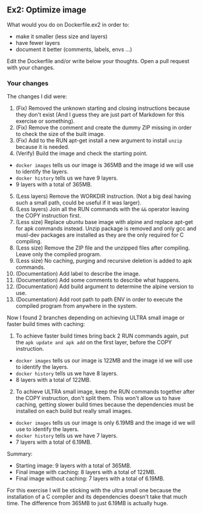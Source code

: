 ## Ex2: Optimize image

What would you do on Dockerfile.ex2 in order to:

- make it smaller (less size and layers)
- have fewer layers
- document it better (comments, labels, envs ...)

Edit the Dockerfile and/or write below your thoughts. Open a pull request with your changes.

### Your changes

The changes I did were:

1. (Fix) Removed the unknown starting and closing instructions because they don't exist (And I guess they are just part of Markdown for this exercise or something).
2. (Fix) Remove the comment and create the dummy ZIP missing in order to check the size of the built image.
3. (Fix) Add to the RUN apt-get install a new argument to install `unzip` because it is needed.
4. (Verify) Build the image and check the starting point.
  -  `docker images` tells us our image is 365MB and the image id we will use to identify the layers.
  -  `docker history` tells us we have 9 layers.
  -  9 layers with a total of 365MB.
5. (Less layers) Remove the WORKDIR instruction. (Not a big deal having such a small path, could be useful if it was larger).
6. (Less layers) Join all the RUN commands with the `&&` operator leaving the COPY instruction first.
7. (Less size) Replace ubuntu base image with alpine and replace apt-get for apk commands instead. Unzip package is removed and only gcc and musl-dev packages are installed as they are the only required for C compiling.
8. (Less size) Remove the ZIP file and the unzipped files after compiling. Leave only the compiled program.
9. (Less size) No caching, purging and recursive deletion is added to apk commands.
10. (Documentation) Add label to describe the image.
11. (Documentation) Add some comments to describe what happens.
12. (Documentation) Add build argument to determine the alpine version to use.
13. (Documentation) Add root path to path ENV in order to execute the compiled program from anywhere in the system.

Now I found 2 branches depending on achieving ULTRA small image or faster build times with caching:

1. To achieve faster build times bring back 2 RUN commands again, put the `apk update and apk add` on the first layer, before the COPY instruction.
  -  `docker images` tells us our image is 122MB and the image id we will use to identify the layers.
  -  `docker history` tells us we have 8 layers.
  -  8 layers with a total of 122MB.
2. To achieve ULTRA small image, keep the RUN commands together after the COPY instruction, don't split them. This won't allow us to have caching, getting slower build times because the dependencies must be installed on each build but really small images.
  -  `docker images` tells us our image is only 6.19MB and the image id we will use to identify the layers.
  -  `docker history` tells us we have 7 layers.
  -  7 layers with a total of 6.19MB.

Summary:

- Starting image: 9 layers with a total of 365MB.
- Final image with caching: 8 layers with a total of 122MB.
- Final image without caching: 7 layers with a total of 6.19MB.

For this exercise I will be sticking with the ultra small one because the installation of a C compiler and its dependencies doesn't take that much time. The difference from 365MB to just 6.19MB is actually huge.
